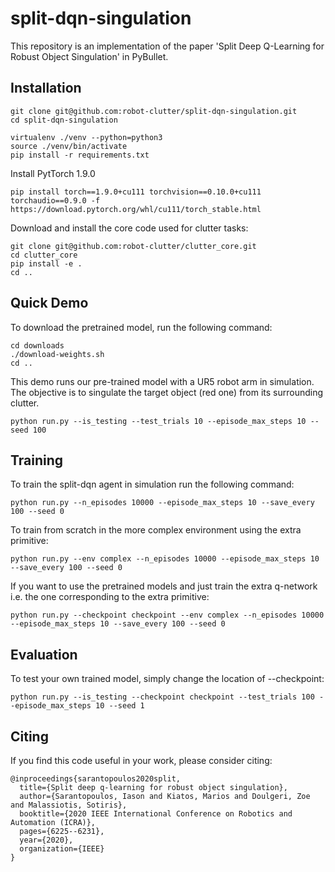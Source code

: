 # split-dqn-singulation
This repository is an implementation of the paper 'Split Deep Q-Learning for Robust Object Singulation' in PyBullet.

## Installation
```shell
git clone git@github.com:robot-clutter/split-dqn-singulation.git
cd split-dqn-singulation

virtualenv ./venv --python=python3
source ./venv/bin/activate
pip install -r requirements.txt
```

Install PytTorch 1.9.0
```shell
pip install torch==1.9.0+cu111 torchvision==0.10.0+cu111 torchaudio==0.9.0 -f https://download.pytorch.org/whl/cu111/torch_stable.html
```

Download and install the core code used for clutter tasks:
```shell
git clone git@github.com:robot-clutter/clutter_core.git
cd clutter_core
pip install -e .
cd ..
```


## Quick Demo
To download the pretrained model, run the following command:
```commandline
cd downloads
./download-weights.sh
cd ..
```

This demo runs our pre-trained model with a UR5 robot arm in simulation. The objective is to singulate the target object (red one) from its surrounding clutter.
```commandline
python run.py --is_testing --test_trials 10 --episode_max_steps 10 --seed 100
```

## Training
To train the split-dqn agent in simulation run the following command:
```commandline
python run.py --n_episodes 10000 --episode_max_steps 10 --save_every 100 --seed 0
```

To train from scratch in the more complex environment using the extra primitive:
```commandline
python run.py --env complex --n_episodes 10000 --episode_max_steps 10 --save_every 100 --seed 0
```

If you want to use the pretrained models and just train the extra q-network i.e. the one corresponding to the extra primitive:
```commandline
python run.py --checkpoint checkpoint --env complex --n_episodes 10000 --episode_max_steps 10 --save_every 100 --seed 0
```

## Evaluation
To test your own trained model, simply change the location of --checkpoint:
```commandline
python run.py --is_testing --checkpoint checkpoint --test_trials 100 --episode_max_steps 10 --seed 1
```

## Citing
If you find this code useful in your work, please consider citing:
```shell
@inproceedings{sarantopoulos2020split,
  title={Split deep q-learning for robust object singulation},
  author={Sarantopoulos, Iason and Kiatos, Marios and Doulgeri, Zoe and Malassiotis, Sotiris},
  booktitle={2020 IEEE International Conference on Robotics and Automation (ICRA)},
  pages={6225--6231},
  year={2020},
  organization={IEEE}
}
```